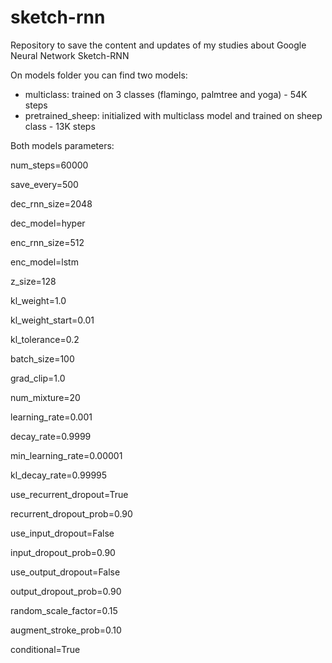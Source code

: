 # sketch-rnn
Repository to save the content and updates of my studies about Google Neural Network Sketch-RNN

On models folder you can find two models:
- multiclass: trained on 3 classes (flamingo, palmtree and yoga) - 54K steps
- pretrained_sheep: initialized with multiclass model and trained on sheep class - 13K steps

Both models parameters:

num_steps=60000

save_every=500

dec_rnn_size=2048

dec_model=hyper

enc_rnn_size=512

enc_model=lstm

z_size=128

kl_weight=1.0

kl_weight_start=0.01

kl_tolerance=0.2

batch_size=100

grad_clip=1.0

num_mixture=20

learning_rate=0.001

decay_rate=0.9999

min_learning_rate=0.00001

kl_decay_rate=0.99995

use_recurrent_dropout=True

recurrent_dropout_prob=0.90

use_input_dropout=False

input_dropout_prob=0.90

use_output_dropout=False

output_dropout_prob=0.90

random_scale_factor=0.15

augment_stroke_prob=0.10

conditional=True

